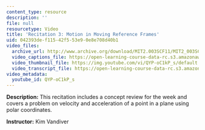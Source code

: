```yaml
---
content_type: resource
description: ''
file: null
resourcetype: Video
title: 'Recitation 3: Motion in Moving Reference Frames'
uid: 042393de-f115-42f5-53e9-0e8e708d40b1
video_files:
  archive_url: http://www.archive.org/download/MIT2.003SCF11/MIT2_003SCF11_rec03_300k.mp4
  video_captions_file: https://open-learning-course-data-rc.s3.amazonaws.com/2-003sc-engineering-dynamics-fall-2011/064e89558f3b5ffa910bbffecda1f08b_QYP-oC1kP_s.vtt
  video_thumbnail_file: https://img.youtube.com/vi/QYP-oC1kP_s/default.jpg
  video_transcript_file: https://open-learning-course-data-rc.s3.amazonaws.com/2-003sc-engineering-dynamics-fall-2011/d8da912826a503ffb84be82d8d9a0867_QYP-oC1kP_s.pdf
video_metadata:
  youtube_id: QYP-oC1kP_s
---
```


**Description:** This recitation includes a concept review for the week and covers a problem on velocity and acceleration of a point in a plane using polar coordinates.

**Instructor:** Kim Vandiver